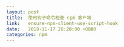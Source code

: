 ```yaml
---
layout: post
title:  使用钩子命令检查 npm 客户端
link:   ensure-npm-client-use-script-hook
date:   2019-11-17 20:20:00 +0800
categories: npm
---
```



